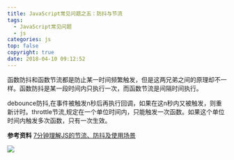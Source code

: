 ```yaml
---
title: JavaScript常见问题之五：防抖与节流
tags:
  - JavaScript常见问题
  - js
categories: js
top: false
copyright: true
date: 2018-04-10 09:12:52
---
```

函数防抖和函数节流都是防止某一时间频繁触发，但是这两兄弟之间的原理却不一样。函数防抖是某一段时间内只执行一次，而函数节流是间隔时间执行。

<!--more-->

debounce防抖,在事件被触发n秒后再执行回调，如果在这n秒内又被触发，则重新计时。throttle节流,规定在一个单位时间内，只能触发一次函数。如果这个单位时间内触发多次函数，只有一次生效。

**参考资料**
[7分钟理解JS的节流、防抖及使用场景](https://juejin.im/post/5b8de829f265da43623c4261)

![](http://static.zhyjor.com/wexin.png)
